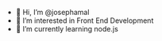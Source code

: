 - 👋 Hi, I’m @josephamal
- 👀 I’m interested in Front End Development
- 🌱 I’m currently learning node.js

<!---
josephamal/josephamal is a ✨ special ✨ repository because its `README.md` (this file) appears on your GitHub profile.
You can click the Preview link to take a look at your changes.
--->
